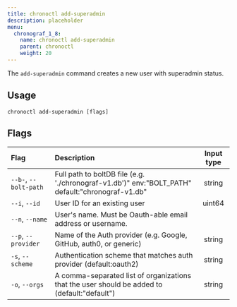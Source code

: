 ```yaml
---
title: chronoctl add-superadmin
description: placeholder
menu:
  chronograf_1_8:
    name: chronoctl add-superadmin
    parent: chronoctl
    weight: 20
---
```


The `add-superadmin` command creates a new user with superadmin status.

## Usage
```
chronoctl add-superadmin [flags]
```

## Flags
| Flag                       | Description                                                                                           | Input type |
| :---------------------     | :---------------------------------------------------------------------------------------------------- | :--------: |
| `--b-`, `--bolt-path`      | Full path to boltDB file (e.g. './chronograf-v1.db')" env:"BOLT_PATH" default:"chronograf-v1.db"                      | string     |
| `--i`, `--id`              | User ID for an existing user                                     | uint64     |
| `--n`, `--name`             | User's name. Must be Oauth-able email address or username.                |            |
| `--p`, `--provider`            | Name of the Auth provider (e.g. Google, GitHub, auth0, or generic)                                      | string     |
| `-s`, `--scheme`      | Authentication scheme that matches auth provider (default:oauth2)                                                  | string     |
| `-o`, `--orgs`              | A comma-separated list of organizations that the user should be added to (default:"default")                                      | string     |
